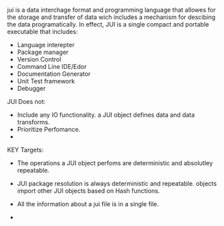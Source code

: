 
jui is a data interchage format and programming language that allowes for the storage and transfer of data wich includes a mechanism for descibing the data programatically. In effect, JUI is a single compact and portable executable that includes:

 - Language interepter
 - Package manager
 - Version Control
 - Command Line IDE/Edor 
 - Documentation Generator 
 - Unit Test framework 
 - Debugger

JUI Does not:
 - Include any IO functionality. a JUI object defines data and data transforms. 
 - Prioritize Perfomance. 
 - 

 KEY Targets:
 - The operations a JUI object perfoms are deterministic and absolutley repeatable.
 - JUI package resolution is always deterministic and repeatable. objects import other JUI objects based on Hash functions. 
 - All the information about a jui file is in a single file.  

 - 